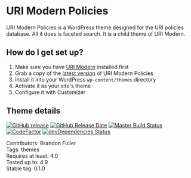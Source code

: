# URI Modern Policies

URI Modern Policies is a WordPress theme designed for the URI policies database.  All it does is faceted search. It is a child theme of URI Modern.

## How do I get set up?

1. Make sure you have [URI Modern](https://github.com/uriweb/uri-modern) installed first
2. Grab a copy of the [latest version](https://github.com/uriweb/uri-modern-policies/releases/latest) of URI Modern Policies
3. Install it into your WordPress `wp-content/themes` directory
4. Activate it as your site's theme
5. Configure it with Customizer

## Theme details

[![GitHub release](https://img.shields.io/github/release/uriweb/uri-modern-policies.svg)](https://github.com/uriweb/uri-modern-policies/releases/latest)
[![GitHub Release Date](https://img.shields.io/github/release-date/uriweb/uri-modern-policies.svg)](https://github.com/uriweb/uri-modern-policies/releases/latest)
[![Master Build Status](https://travis-ci.org/uriweb/uri-modern-policies.svg?branch=master "Master build status")](https://travis-ci.org/uriweb/uri-modern-policies)
[![CodeFactor](https://www.codefactor.io/repository/github/uriweb/uri-modern-policies/badge/master)](https://www.codefactor.io/repository/github/uriweb/uri-modern-policies/overview/master)
[![devDependencies Status](https://david-dm.org/uriweb/uri-modern-policies/dev-status.svg "devDependencies status")](https://david-dm.org/uriweb/uri-modern-policies?type=dev)

Contributors: Brandon Fuller  
Tags: themes  
Requires at least: 4.0  
Tested up to: 4.9  
Stable tag: 0.1.0  